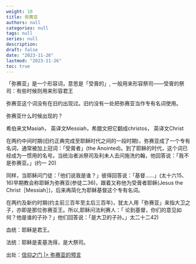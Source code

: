 ```yaml
---
weight: 10
title: 弥赛亚
authors: null
categories: null
tags: null
series: null
description: 
draft: false
date: "2023-11-26"
lastmod: "2023-11-26"
toc: true
---
```


<!--more-->

「弥赛亚」是一个形容词，意思是「受膏的」, 一般用来形容祭司——受膏的祭司：有些时候则用来形容君王

弥赛亚这个词没有在旧约出现过。旧约没有一处把弥赛亚当作专有名词使用。

弥赛亚什么时候出现的？

希伯来文Masiah， 英译文Messiah，希腊文把它翻成christos， 英译文Christ

在两约中间时期(旧约正典完成至耶稣时代之间的一段时期)，弥赛亚成了一个专有名词，通常被加上冠词：「受膏者」(the Anointed)。到了耶稣的时代，这个词已经成为一惯用的名号。当统治者派祭司及利未人去问施洗约翰，他回答说：「我不是弥赛亚。」(约一 20)

同样，当耶稣问门徒：「他们说我是谁？」彼得回答说：「基督……」(太十六15、16)早期教会称耶稣为弥赛亚(参徒二36)，跟着又称他为受膏者耶稣(Jesus the Christ［Messiah］)，后来再简化为耶稣基督这个专有名词。

在两约及新约时期(约主前三百年至主后三百年)，犹太人用「弥赛亚」来指大卫之子，亦即是那位弥赛亚王。所以,耶稣问法利赛人：「 论到基督，你们的意见如何？他是谁的子孙？」他们回答说：「是大卫的子孙。」太二十二42) 

血统：耶稣是君王。

法统：耶稣是麦基洗得，是大祭司。

出处：<a href = "http://www.godoor.com/book/library/html/bible/jyzl/content.html" target="_blank" rel="noopener noreferrer">信仰之门 |> 弥赛亚的预言</a>